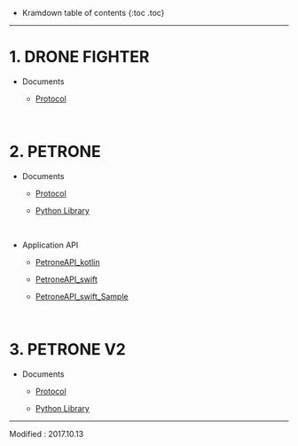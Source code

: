 * Kramdown table of contents
{:toc .toc}

---

# 1. DRONE FIGHTER

- Documents

    - [Protocol](/documents/kr/products/dronefighter2017/protocol/)

<br>

# 2. PETRONE

- Documents

    - [Protocol](/documents/kr/products/petrone/protocol/)
    
    - [Python Library](/documents/kr/products/petrone/library/python/petrone/)

<br>

- Application API

    - [PetroneAPI_kotlin](https://github.com/petrone/PetroneAPI_kotlin)

    - [PetroneAPI_swift](https://github.com/petrone/PetroneAPI_swift)

    - [PetroneAPI_swift_Sample](https://github.com/petrone/PetroneAPI_swift_Sample)

<br>

# 3. PETRONE V2

- Documents

    - [Protocol](/documents/kr/products/petrone_v2/protocol/)

    - [Python Library](/documents/kr/products/petrone_v2/library/python/petrone_v2/)


---

Modified : 2017.10.13